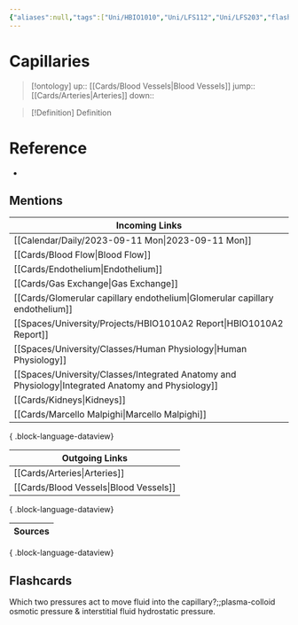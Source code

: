 ```yaml
---
{"aliases":null,"tags":["Uni/HBIO1010","Uni/LFS112","Uni/LFS203","flashcards/LFS203"],"dg-publish":true,"permalink":"/cards/capillaries/","dgPassFrontmatter":true}
---
```


# Capillaries

> [!ontology]
> up:: [[Cards/Blood Vessels\|Blood Vessels]]
> jump:: [[Cards/Arteries\|Arteries]]
> down:: 

> [!Definition] Definition

# Reference

- 

## Mentions

| Incoming Links                                                                                        |
| ----------------------------------------------------------------------------------------------------- |
| [[Calendar/Daily/2023-09-11 Mon\|2023-09-11 Mon]]                                                  |
| [[Cards/Blood Flow\|Blood Flow]]                                                                   |
| [[Cards/Endothelium\|Endothelium]]                                                                 |
| [[Cards/Gas Exchange\|Gas Exchange]]                                                               |
| [[Cards/Glomerular capillary endothelium\|Glomerular capillary endothelium]]                       |
| [[Spaces/University/Projects/HBIO1010A2 Report\|HBIO1010A2 Report]]                                |
| [[Spaces/University/Classes/Human Physiology\|Human Physiology]]                                   |
| [[Spaces/University/Classes/Integrated Anatomy and Physiology\|Integrated Anatomy and Physiology]] |
| [[Cards/Kidneys\|Kidneys]]                                                                         |
| [[Cards/Marcello Malpighi\|Marcello Malpighi]]                                                     |

{ .block-language-dataview}

| Outgoing Links                            |
| ----------------------------------------- |
| [[Cards/Arteries\|Arteries]]           |
| [[Cards/Blood Vessels\|Blood Vessels]] |

{ .block-language-dataview}

| Sources |
| ------- |

{ .block-language-dataview}

## Flashcards

Which two pressures act to move fluid into the capillary?;;plasma-colloid osmotic pressure & interstitial fluid hydrostatic pressure.
<!--SR:!2025-04-08,1,230-->